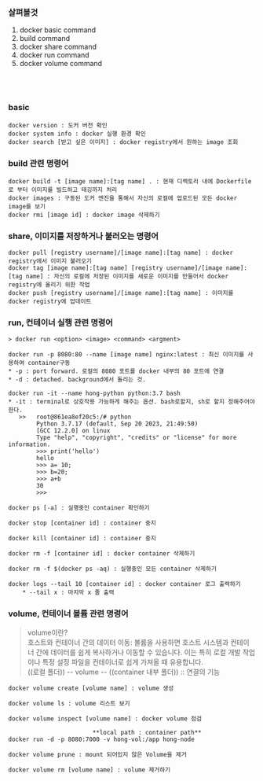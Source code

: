 ### 살펴볼것
1. docker basic command
2. build command
3. docker share command
4. docker run command
5. docker volume command


<br><br>

### basic
```
docker version : 도커 버전 확인
docker system info : docker 실행 환경 확인
docker search [받고 싶은 이미지] : docker registry에서 원하는 image 조회
```

### build 관련 명령어
```
docker build -t [image name]:[tag name] . : 현재 디렉토리 내에 Dockerfile로 부터 이미지를 빌드하고 태깅까지 처리
docker images : 구동된 도커 엔진을 통해서 자신의 로컬에 업로드된 모든 docker image를 보기
docker rmi [image id] : docker image 삭제하기
```

### share, 이미지를 저장하거나 불러오는 명령어
```
docker pull [registry username]/[image name]:[tag name] : docker registry에서 이미지 불러오기
docker tag [image name]:[tag name] [registry username]/[image name]:[tag name] : 자신의 로컬에 저장된 이미지를 새로운 이미지를 만들어서 docker registry에 올리기 위한 작업
docker push [registry username]/[image name]:[tag name] : 이미지를 docker registry에 업데이트
```

### run, 컨테이너 실행 관련 명령어

    > docker run <option> <image> <command> <argment>

```
docker run -p 8080:80 --name [image name] nginx:latest : 최신 이미지를 사용하여 container구동
* -p : port forward. 로컬의 8080 포트를 docker 내부의 80 포트에 연결
* -d : detached. background에서 돌리는 것.

docker run -it --name hong-python python:3.7 bash
* -it : terminal로 상호작용 가능하게 해주는 옵션. bash로할지, sh로 할지 정해주어야한다.
   >>   root@861ea8ef20c5:/# python
        Python 3.7.17 (default, Sep 20 2023, 21:49:50)
        [GCC 12.2.0] on linux
        Type "help", "copyright", "credits" or "license" for more information.
        >>> print('hello')
        hello
        >>> a= 10;
        >>> b=20;
        >>> a+b
        30
        >>>

docker ps [-a] : 실행중인 container 확인하기

docker stop [container id] : container 중지

docker kill [container id] : container 중지

docker rm -f [container id] : docker container 삭제하기

docker rm -f $(docker ps -aq) : 실행중인 모든 container 삭제하기

docker logs --tail 10 [container id] : docker container 로그 출력하기
    * --tail x : 마지막 x 줄 출력
```

### volume, 컨테이너 볼륨 관련 명령어
> volume이란?<br>
호스트와 컨테이너 간의 데이터 이동: 볼륨을 사용하면 호스트 시스템과 컨테이너 간에 데이터를 쉽게 복사하거나 이동할 수 있습니다. 이는 특히 로컬 개발 작업이나 특정 설정 파일을 컨테이너로 쉽게 가져올 때 유용합니다.<br>
((로컬 폴더)) -- volume -- ((container 내부 폴더)) :: 연결의 기능

```
docker volume create [volume name] : volume 생성

docker volume ls : volume 리스트 보기

docker volume inspect [volume name] : docker volume 점검

                        **local path : container path**
docker run -d -p 8080:7000 -v hong-vol:/app hong-node

docker volume prune : mount 되어있지 않은 Volume을 제거

docker volume rm [volume name] : volume 제거하기
```
